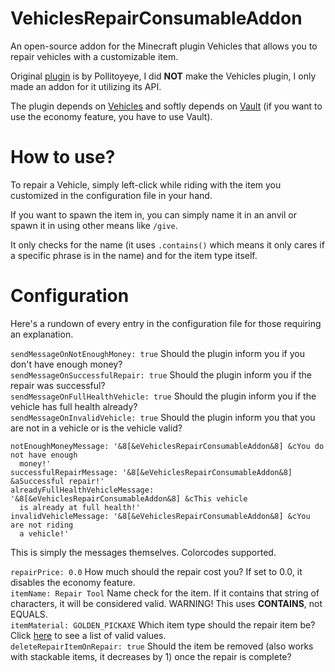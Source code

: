 # VehiclesRepairConsumableAddon

An open-source addon for the Minecraft plugin Vehicles that allows you to repair vehicles with a customizable item.

Original [plugin](https://www.spigotmc.org/resources/%E2%9C%88%EF%B8%8Fvehicles-no-resourcepacks-needed.12446/) is by Pollitoyeye, I did **NOT** make the Vehicles plugin, I only made an addon for it utilizing its API.

The plugin depends on [Vehicles](https://www.spigotmc.org/resources/%E2%9C%88%EF%B8%8Fvehicles-no-resourcepacks-needed.12446/) and softly depends on [Vault](https://www.spigotmc.org/resources/vault.34315/) (if you want to use the economy feature, you have to use Vault).

# How to use?

To repair a Vehicle, simply left-click while riding with the item you customized in the configuration file in your hand.

If you want to spawn the item in, you can simply name it in an anvil or spawn it in using other means like ``/give``.

It only checks for the name (it uses ``.contains()`` which means it only cares if a specific phrase is in the name) and for the item type itself. 

# Configuration

Here's a rundown of every entry in the configuration file for those requiring an explanation.

``sendMessageOnNotEnoughMoney: true`` Should the plugin inform you if you don't have enough money?  
``sendMessageOnSuccessfulRepair: true`` Should the plugin inform you if the repair was successful?  
``sendMessageOnFullHealthVehicle: true`` Should the plugin inform you if the vehicle has full health already?  
``sendMessageOnInvalidVehicle: true`` Should the plugin inform you that you are not in a vehicle or is the vehicle valid?  

```
notEnoughMoneyMessage: '&8[&eVehiclesRepairConsumableAddon&8] &cYou do not have enough
  money!'
successfulRepairMessage: '&8[&eVehiclesRepairConsumableAddon&8] &aSuccessful repair!'
alreadyFullHealthVehicleMessage: '&8[&eVehiclesRepairConsumableAddon&8] &cThis vehicle
  is already at full health!'
invalidVehicleMessage: '&8[&eVehiclesRepairConsumableAddon&8] &cYou are not riding
  a vehicle!'
```
This is simply the messages themselves. Colorcodes supported.  

``repairPrice: 0.0`` How much should the repair cost you? If set to 0.0, it disables the economy feature.  
``itemName: Repair Tool`` Name check for the item. If it contains that string of characters, it will be considered valid. WARNING! This uses **CONTAINS**, not EQUALS.  
``itemMaterial: GOLDEN_PICKAXE`` Which item type should the repair item be? Click [here](https://hub.spigotmc.org/javadocs/bukkit/org/bukkit/Material.html) to see a list of valid values.  
``deleteRepairItemOnRepair: true`` Should the item be removed (also works with stackable items, it decreases by 1) once the repair is complete?  
